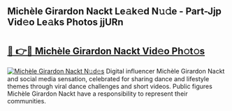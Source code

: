 ## Michèle Girardon Nackt Le𝚊k𝚎d N𝚞𝚍e - Part-Jjp Vid𝚎o Le𝚊ks Photos jjURn

# <h2><a href="http://fb46l3.evod.top/?m=Mich%c3%a8le+Girardon+Nackt">🔗 👉🔴 Michèle Girardon Nackt Vid𝚎o Ph𝚘t𝚘s</a></h2>

[![Michèle Girardon Nackt N𝚞d𝚎s](https://i.imgur.com/8V9OHl7.gif)](http://fb46l3.evod.top/?m=Mich%c3%a8le+Girardon+Nackt)
Digital influencer Michèle Girardon Nackt and social media sensation, celebrated for sharing dance and lifestyle themes through viral dance challenges and short videos. Public figures Michèle Girardon Nackt have a responsibility to represent their communities. 
